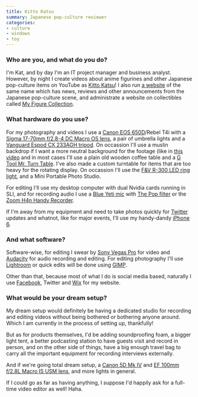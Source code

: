 ```yaml
---
title: Kitto Katsu
summary: Japanese pop-culture reviewer
categories:
- culture
- windows
- toy
---
```


### Who are you, and what do you do?

I'm Kat, and by day I'm an IT project manager and business analyst. However, by night I create videos about anime figurines and other Japanese pop-culture items on YouTube as [Kitto Katsu](https://www.youtube.com/c/kittokatsutsu "Kat's YouTube account.")! I also run [a website](http://www.kittokatsu.net/ "Kat's website.") of the same name which has news, reviews and other announcements from the Japanese pop-culture scene, and administrate a website on collectibles called [My Figure Collection](https://myfigurecollection.net/profile/Katto "Kat's profile on My Figure Collection.").

### What hardware do you use?

For my photography and videos I use a [Canon EOS 650D][eos-650d]/Rebel T4i with a [Sigma 17-70mm f/2.8-4 DC Macro OS lens][17-70mm-f2.8-4-dc-macro-os-hsm], a pair of umbrella lights and a [Vanguard Espod CX 233AGH tripod][espod-cx-233agh]. On occassion I'll use a muslin backdrop if I want a more neutral background for the footage (like in [this video](https://www.youtube.com/watch?v=5E2tA_WllbM "Kat's YouTube review of a Link figurine.") and in most cases I'll use a plain old wooden coffee table and a [G Tool Mr. Turn Table][mr-turn-table]. I've also made a custom turntable for items that are too heavy for the rotating display. On occassion I'll use the [F&V R-300 LED ring light][r-300], and a Mini Portable Photo Studio.

For editing I'll use my desktop computer with dual Nvidia cards running in SLI, and for recording audio I use a [Blue Yeti mic][yeti] with [The Pop filter][the-pop] or the [Zoom H4n Handy Recorder][h4n].

If I'm away from my equipment and need to take photos quickly for [Twitter](https://twitter.com/kittokatsutsu "Kat's Twitter account.") updates and whatnot, like for major events, I'll use my handy-dandy [iPhone 6][iphone-6].

### And what software?

Software-wise, for editing I swear by [Sony Vegas Pro][vegas-pro] for video and [Audacity][] for audio recording and editing. For editing photography I'll use [Lightroom][] or quick edits will be done using [GIMP][].

Other than that, because most of what I do is social media based, naturally I use [Facebook](https://www.facebook.com/kittokatsutsu "Kat's Facebook page."), Twitter and [Wix][] for my website.

### What would be your dream setup?

My dream setup would definitely be having a dedicated studio for recording and editing videos without being bothered or bothering anyone around. Which I am currently in the process of setting up, thankfully!

But as for products themselves, I'd be adding soundproofing foam, a bigger light tent, a better podcasting station to have guests visit and record in person, and on the other side of things, have a big enough travel bag to carry all the important equipment for recording interviews externally.

And if we're going total dream setup, a [Canon 5D Mk IV][eos-5d-mark-iv] and [EF 100mm f/2.8L Macro IS USM lens][ef-100mm-f2.8l-is-usm], and more lights in general.

If I could go as far as having anything, I suppose I'd happily ask for a full-time video editor as well! Haha.

[r-300]: https://www.fvlighting.com/store/lighting/led/r300.html "An LED ring light."
[17-70mm-f2.8-4-dc-macro-os-hsm]: https://www.sigmaphoto.com/17-70mm-f28-4-dc-macro-os-hsm-0 "A macro camera lens."
[iphone-6]: https://en.wikipedia.org/wiki/IPhone_6 "A smartphone."
[the-pop]: http://www.bluemic.com/accessories/ "A microphone windscreen."
[h4n]: https://www.zoom.co.jp/english/products/h4n/ "A digital audio recorder."
[mr-turn-table]: http://www.amiami.com/top/detail/detail?gcode=TOL-0604 "A turntable."
[eos-650d]: https://en.wikipedia.org/wiki/Canon_EOS_650D "An 18 megapixel DSLR camera."
[ef-100mm-f2.8l-is-usm]: https://www.usa.canon.com/cusa/consumer/products/cameras/ef_lens_lineup/ef_100mm_f_2_8l_macro_is_usm "A macro lens."
[eos-5d-mark-iv]: https://www.usa.canon.com/internet/portal/us/home/products/details/cameras/dslr/eos-5d-mark-iv "A 30.4 megapixel DSLR."
[espod-cx-233agh]: https://www.amazon.com/VANGUARD-Espod-233Agh-Tripod-Pistol/dp/B00IFE4J7S "A camera tripod."
[yeti]: http://bluemic.com/yeti/ "A USB microphone."
[gimp]: https://www.gimp.org/ "An open-source image editor."
[audacity]: https://sourceforge.net/projects/audacity/ "An open-source, cross-platform audio editor."
[vegas-pro]: https://en.wikipedia.org/wiki/Sony_Vegas_Pro "A non-linear video editing suite."
[lightroom]: https://www.adobe.com/products/photoshop-lightroom.html "Photo management and editing software."
[wix]: https://www.wix.com/ "A service for building and hosting website."
